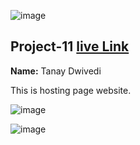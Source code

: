 ![image](https://img.shields.io/badge/project-11-red)

## Project-11  [live Link](https://tanay123456789.github.io/hosting-page/#)

**Name:** Tanay Dwivedi

This is hosting page website.

![image](https://img.shields.io/badge/INeuron-LearnCodeOnline-brightgreen)

![image](https://img.shields.io/badge/Full%20stack%20JS%20bootcamp-Hitesh%20Chaudhary-lightgrey)



